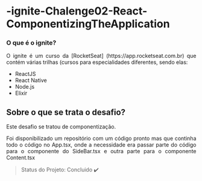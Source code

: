 # -ignite-Chalenge02-React-ComponentizingTheApplication

### O que é o ignite? 
<p align="justify">O ignite é um curso da [RocketSeat] (https://app.rocketseat.com.br) que contém várias trilhas (cursos para especialidades diferentes, sendo elas: </p>

<ul>
  <li>ReactJS</li>
  <li>React Native</li>
  <li>Node.js</li>
  <li>Elixir</li>
</ul>

## Sobre o que se trata o desafio?
<p align="justify">Este desafio se tratou de componentização.</p>
<p align="justify">Foi disponibilizado um repositório com um código pronto mas que continha todo o código no App.tsx, onde a necessidade era passar parte do código para o componente do SideBar.tsx e outra parte para o componente Content.tsx</p>


> Status do Projeto: Concluido :heavy_check_mark:

